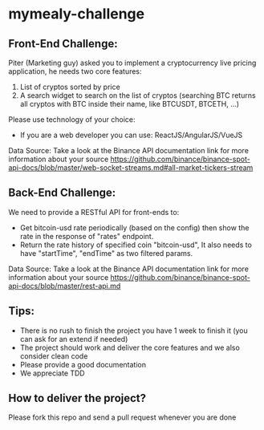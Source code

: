 # mymealy-challenge
## Front-End Challenge:
Piter (Marketing guy) asked you to implement a cryptocurrency live pricing application, he needs two core features:
1. List of cryptos sorted by price
2. A search widget to search on the list of cryptos (searching BTC returns all cryptos with BTC inside their name, like BTCUSDT, BTCETH, ...)

Please use technology of your choice:
- If you are a web developer you can use: ReactJS/AngularJS/VueJS

Data Source:
	Take a look at the Binance API documentation link for more information about your source
	https://github.com/binance/binance-spot-api-docs/blob/master/web-socket-streams.md#all-market-tickers-stream

## Back-End Challenge:
We need to provide a RESTful API for front-ends to:
- Get bitcoin-usd rate periodically (based on the config) then show the rate in the response of "rates" endpoint.
- Return the rate history of specified coin "bitcoin-usd", It also needs to have "startTime", "endTime" as two filtered params.

Data Source:
	Take a look at the Binance API documentation link for more information about your source
	https://github.com/binance/binance-spot-api-docs/blob/master/rest-api.md

## Tips:
  - There is no rush to finish the project you have 1 week to finish it (you can ask for an extend if needed)
  - The project should work and deliver the core features and we also consider clean code
  - Please provide a good documentation
  - We appreciate TDD

## How to deliver the project?
Please fork this repo and send a pull request whenever you are done
  
